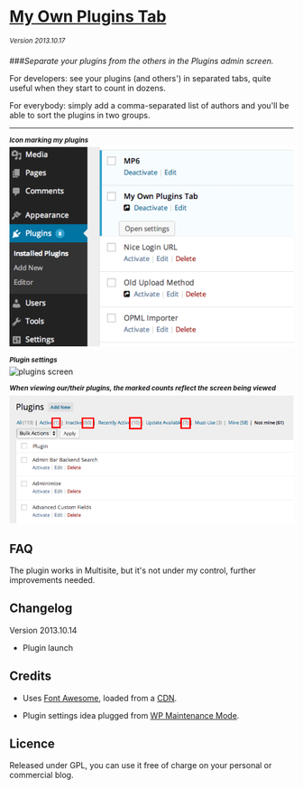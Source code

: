 # [My Own Plugins Tab](https://github.com/brasofilo/My-Own-Plugins-Tab)
<sup>*Version 2013.10.17*</sup>

###*Separate your plugins from the others in the Plugins admin screen.*

For developers: see your plugins (and others') in separated tabs, quite useful when they start to count in dozens.

For everybody: simply add a comma-separated list of authors and you'll be able to sort the plugins in two groups.

----
<sup>***Icon marking my plugins***</sup>  
![plugins screen](assets/screenshot-1.png)

<sup>***Plugin settings***</sup>  
![plugins screen](assets/screenshot-2.png)

<sup>***When viewing our/their plugins, the marked counts reflect the screen being viewed***</sup>  
![plugins screen](assets/screenshot-3.png)


## FAQ
The plugin works in Multisite, but it's not under my control, further improvements needed.

## Changelog

Version 2013.10.14
* Plugin launch

## Credits
 - Uses [Font Awesome](http://fortawesome.github.io/Font-Awesome/), loaded from a [CDN](http://www.bootstrapcdn.com/#tab_fontawesome).

 - Plugin settings idea plugged from [WP Maintenance Mode](http://wordpress.org/plugins/wp-maintenance-mode/).

## Licence
Released under GPL, you can use it free of charge on your personal or commercial blog.
